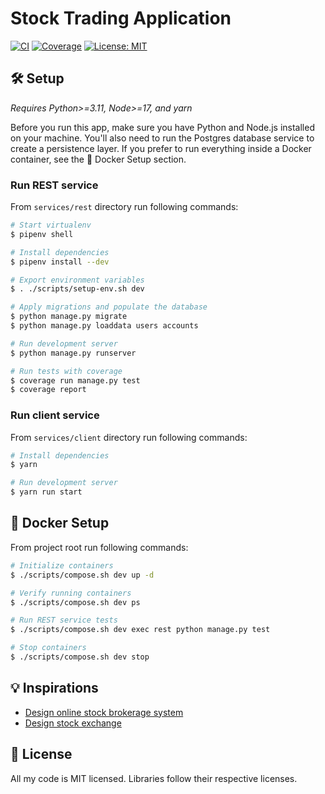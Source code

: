 # Stock Trading Application

[![CI](https://github.com/micpst/stock-trading-app/actions/workflows/ci.yml/badge.svg)](https://github.com/micpst/stock-trading-app/actions/workflows/ci.yml)
[![Coverage](https://codecov.io/gh/micpst/stock-trading-app/branch/master/graph/badge.svg?token=CR61K0OVIR)](https://codecov.io/gh/micpst/stock-trading-app)
[![License: MIT](https://img.shields.io/badge/License-MIT-yellow.svg)](https://opensource.org/licenses/MIT)

## 🛠️ Setup
_Requires Python>=3.11, Node>=17, and yarn_

Before you run this app, make sure you have Python and Node.js installed on your machine. You'll also need to run the Postgres database service to create a persistence layer. If you prefer to run everything inside a Docker container, see the 🐳 Docker Setup section.

### Run REST service
From `services/rest` directory run following commands:
```bash
# Start virtualenv
$ pipenv shell

# Install dependencies
$ pipenv install --dev

# Export environment variables
$ . ./scripts/setup-env.sh dev

# Apply migrations and populate the database
$ python manage.py migrate
$ python manage.py loaddata users accounts

# Run development server
$ python manage.py runserver

# Run tests with coverage
$ coverage run manage.py test
$ coverage report
```
### Run client service
From `services/client` directory run following commands:
```bash
# Install dependencies
$ yarn

# Run development server
$ yarn run start
```

## 🐳 Docker Setup
From project root run following commands:
```bash
# Initialize containers
$ ./scripts/compose.sh dev up -d

# Verify running containers
$ ./scripts/compose.sh dev ps

# Run REST service tests
$ ./scripts/compose.sh dev exec rest python manage.py test

# Stop containers
$ ./scripts/compose.sh dev stop
```

## 💡 Inspirations
- [Design online stock brokerage system](https://github.com/tssovi/grokking-the-object-oriented-design-interview/blob/master/object-oriented-design-case-studies/design-an-online-stock-brokerage-system.md)
- [Design stock exchange](https://www.grokkingsystemdesigns.com/design-stock-exchange/)

## 📄 License
All my code is MIT licensed. Libraries follow their respective licenses.
